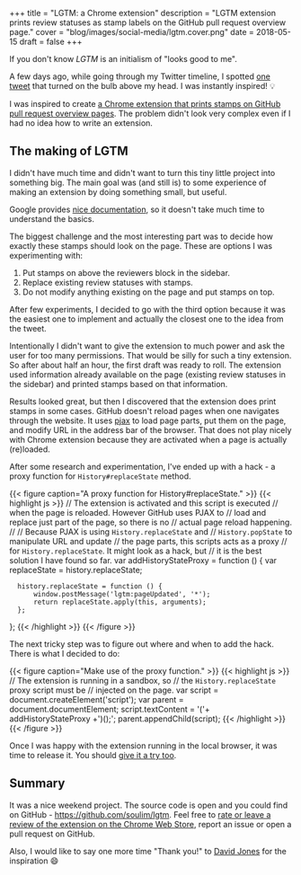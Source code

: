 +++
title = "LGTM: a Chrome extension"
description = "LGTM extension prints review statuses as stamp labels on the GitHub pull request overview page."
cover = "blog/images/social-media/lgtm.cover.png"
date = 2018-05-15
draft = false
+++

If you don't know *LGTM* is an initialism of "looks good to me".

A few days ago, while going through my Twitter timeline, I spotted [one tweet](https://twitter.com/d_jones/status/992146407128686592) that turned on the bulb above my head. I was instantly inspired! :bulb:

<!--more-->

I was inspired to create [a Chrome extension that prints stamps on GitHub pull request overview pages](https://chrome.google.com/webstore/detail/lgtm-looks-good-to-me/mbiaidjlljbijjfbeekcocinpfamgkcl). The problem didn't look very complex even if I had no idea how to write an extension.

## The making of LGTM

I didn't have much time and didn't want to turn this tiny little project into something big. The main goal was (and still is) to some experience of making an extension by doing something small, but useful.

Google provides [nice documentation](https://developer.chrome.com/extensions), so it doesn't take much time to understand the basics.

The biggest challenge and the most interesting part was to decide how exactly these stamps should look on the page. These are options I was experimenting with:

1. Put stamps on above the reviewers block in the sidebar.
2. Replace existing review statuses with stamps.
3. Do not modify anything existing on the page and put stamps on top.

After few experiments, I decided to go with the third option because it was the easiest one to implement and actually the closest one to the idea from the tweet.

Intentionally I didn't want to give the extension to much power and ask the user for too many permissions. That would be silly for such a tiny extension. So after about half an hour, the first draft was ready to roll. The extension used information already available on the page (existing review statuses in the sidebar) and printed stamps based on that information.

Results looked great, but then I discovered that the extension does print stamps in some cases. GitHub doesn't reload pages when one navigates through the website. It uses [pjax](https://github.com/defunkt/jquery-pjax) to load page parts, put them on the page, and modify URL in the address bar of the browser. That does not play nicely with Chrome extension because they are activated when a page is actually (re)loaded.

After some research and experimentation, I've ended up with a hack - a proxy function for `History#replaceState` method.

{{< figure caption="A proxy function for History#replaceState." >}}
  {{< highlight js >}}
  // The extension is activated and this script is executed
  // when the page is reloaded. However GitHub uses PJAX to
  // load and replace just part of the page, so there is no
  // actual page reload happening.
  //
  // Because PJAX is using `History.replaceState` and
  // `History.popState` to manipulate URL and update
  // the page parts, this scripts acts as a proxy
  // for `History.replaceState`. It might look as a hack, but
  // it is the best solution I have found so far.
  var addHistoryStateProxy = function () {
      var replaceState = history.replaceState;

      history.replaceState = function () {
          window.postMessage('lgtm:pageUpdated', '*');
          return replaceState.apply(this, arguments);
      };
  };
  {{< /highlight >}}
{{< /figure >}}

The next tricky step was to figure out where and when to add the hack. There is what I decided to do:

{{< figure caption="Make use of the proxy function." >}}
  {{< highlight js >}}
  // The extension is running in a sandbox, so
  // the `History.replaceState` proxy script must be
  // injected on the page.
  var script = document.createElement('script');
  var parent = document.documentElement;
  script.textContent = '('+ addHistoryStateProxy +')();';
  parent.appendChild(script);
  {{< /highlight >}}
{{< /figure >}}

Once I was happy with the extension running in the local browser, it was time to release it. You should [give it a try too](https://chrome.google.com/webstore/detail/lgtm-looks-good-to-me/mbiaidjlljbijjfbeekcocinpfamgkcl).

## Summary

It was a nice weekend project. The source code is open and you could find on GitHub - <https://github.com/soulim/lgtm>. Feel free to [rate or leave a review of the extension on the Chrome Web Store](https://chrome.google.com/webstore/detail/lgtm-looks-good-to-me/mbiaidjlljbijjfbeekcocinpfamgkcl/reviews), report an issue or open a pull request on GitHub.

Also, I would like to say one more time "Thank you!" to [David Jones](https://twitter.com/d_jones) for the inspiration :smile:
